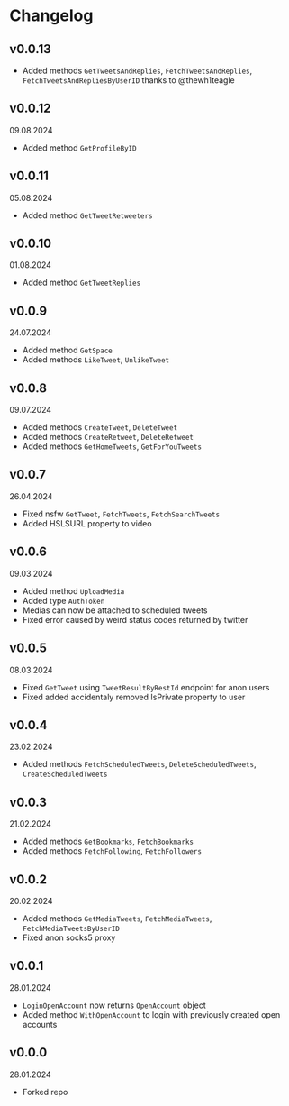 # Changelog

## v0.0.13

- Added methods `GetTweetsAndReplies`, `FetchTweetsAndReplies`, `FetchTweetsAndRepliesByUserID` thanks to @thewh1teagle

## v0.0.12

09.08.2024

- Added method `GetProfileByID`

## v0.0.11

05.08.2024

- Added method `GetTweetRetweeters`

## v0.0.10

01.08.2024

- Added method `GetTweetReplies`

## v0.0.9

24.07.2024

- Added method `GetSpace`
- Added methods `LikeTweet`, `UnlikeTweet`

## v0.0.8

09.07.2024

- Added methods `CreateTweet`, `DeleteTweet`
- Added methods `CreateRetweet`, `DeleteRetweet`
- Added methods `GetHomeTweets`, `GetForYouTweets`

## v0.0.7

26.04.2024

- Fixed nsfw `GetTweet`, `FetchTweets`, `FetchSearchTweets`
- Added HSLSURL property to video

## v0.0.6

09.03.2024

- Added method `UploadMedia`
- Added type `AuthToken`
- Medias can now be attached to scheduled tweets
- Fixed error caused by weird status codes returned by twitter

## v0.0.5

08.03.2024

- Fixed `GetTweet` using `TweetResultByRestId` endpoint for anon users
- Fixed added accidentaly removed IsPrivate property to user

## v0.0.4

23.02.2024

- Added methods `FetchScheduledTweets`, `DeleteScheduledTweets`, `CreateScheduledTweets`

## v0.0.3

21.02.2024

- Added methods `GetBookmarks`, `FetchBookmarks`
- Added methods `FetchFollowing`, `FetchFollowers`

## v0.0.2

20.02.2024

- Added methods `GetMediaTweets`, `FetchMediaTweets`, `FetchMediaTweetsByUserID`
- Fixed anon socks5 proxy

## v0.0.1

28.01.2024

- `LoginOpenAccount` now returns `OpenAccount` object
- Added method `WithOpenAccount` to login with previously created open accounts

## v0.0.0

28.01.2024

- Forked repo
